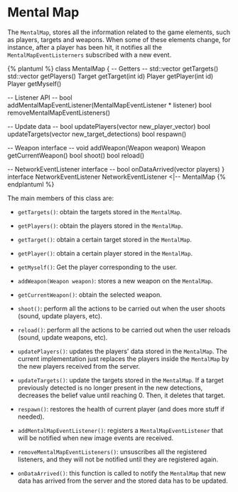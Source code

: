 # Mental Map
The `MentalMap`, stores all the information related to the game elements, such as players, targets and weapons. When some of these elements change, for instance, after a player has been hit, it notifies all the `MentalMapEventListerners` subscribed with a new event.

{% plantuml %}
class MentalMap {
-- Getters --
std::vector<Target> getTargets()
std::vector<Player> getPlayers()
Target getTarget(int id)
Player getPlayer(int id)
Player getMyself()

-- Listener API --
bool addMentalMapEventListener(MentalMapEventListener * listener)
bool removeMentalMapEventListeners()

-- Update data --
bool updatePlayers(vector<Player> new_player_vector)
bool updateTargets(vector<Target> new_target_detections)
bool respawn()

-- Weapon interface --
void addWeapon(Weapon weapon)
Weapon getCurrentWeapon()
bool shoot()
bool reload()

-- NetworkEventListener interface --
bool onDataArrived(vector<Player> players)
}
interface NetworkEventListener
NetworkEventListener <|-- MentalMap
{% endplantuml %}

The main members of this class are:

* `getTargets()`: obtain the targets stored in the `MentalMap`.
* `getPlayers()`:  obtain the players stored in the `MentalMap`.
* `getTarget()`:  obtain a certain target stored in the `MentalMap`.
* `getPlayer()`: obtain a certain player stored in the `MentalMap`.
* `getMyself()`: Get the player corresponding to the user.


* `addWeapon(Weapon weapon)`: stores a new weapon on the `MentalMap`.
* `getCurrentWeapon()`: obtain the selected weapon.
* `shoot()`:  perform all the actions to be carried out when the user shoots (sound, update players, etc).
* `reload()`: perform all the actions to be carried out when the user reloads (sound, update weapons, etc).


* `updatePlayers()`: updates the players' data stored in the `MentalMap`. The current implementation just replaces the players inside the `MentalMap` by the new players received from the server.
* `updateTargets()`: update the targets stored in the `MentalMap`. If a target previously detected is no longer present in the new detections, decreases the belief value until reaching 0. Then, it deletes that target.
* `respawn()`: restores the health of current player (and does more stuff if needed).


* `addMentalMapEventListener()`: registers a `MentalMapEventListener` that will be notified when new image events are received.
* `removeMentalMapEventListeners()`: unsuscribes all the registered listeners, and they will not be notified until they are registered again.


* `onDataArrived()`: this function is called to notify the `MentalMap` that new data has arrived from the server and the stored data has to be updated.